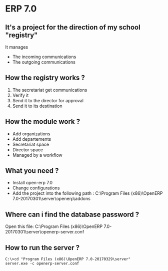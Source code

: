 # ERP 7.0

## It's a project for the direction of my school "registry"

It manages 
* The incoming communications
* The outgoing communications

## How the registry works ?
1. The secretariat get communications
2. Verify it
3. Send it to the director for approval
4. Send it to its destination

## How the module work ?
* Add organizations
* Add departements
* Secretariat space 
* Director space
* Managed by a workflow 

## What you need ?
* Install open-erp 7.0
* Change configurations
* Add the project into the following path :
    C:\Program Files (x86)\OpenERP 7.0-20170301\server\openerp\addons

## Where can i find the database password ? 
Open this file: C:\Program Files (x86)\OpenERP 7.0-20170301\server\openerp-server.conf

## How to run the server ?
```
C:\>cd "Program Files (x86)\OpenERP 7.0-20170329\server"
server.exe -c openerp-server.conf
```
